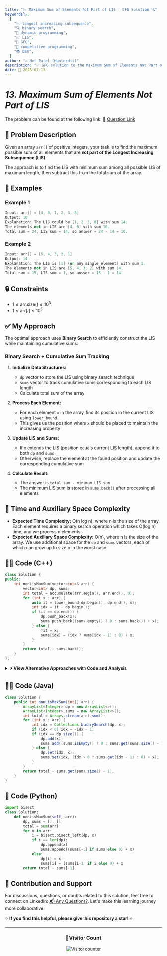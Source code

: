 ```yaml
---
title: "📉 Maximum Sum of Elements Not Part of LIS | GFG Solution 🔍"
keywords🏷️:
  [
    "📉 longest increasing subsequence",
    "🔍 binary search",
    "📍 dynamic programming",
    "📈 LIS",
    "📘 GFG",
    "🏁 competitive programming",
    "📚 DSA",
  ]
author: "✍️ Het Patel (Hunterdii)"
description: "✅ GFG solution to the Maximum Sum of Elements Not Part of LIS problem: find maximum sum of elements not in the Longest Increasing Subsequence using binary search optimization. 🚀"
date: 📅 2025-07-13
---
```


# _13. Maximum Sum of Elements Not Part of LIS_

The problem can be found at the following link: 🔗 [Question Link](https://www.geeksforgeeks.org/problems/maximum-sum-of-elements-not-part-of-lis/1)

## **🧩 Problem Description**

Given an array `arr[]` of positive integers, your task is to find the maximum possible sum of all elements that are **not part of the Longest Increasing Subsequence (LIS)**.

The approach is to find the LIS with minimum sum among all possible LIS of maximum length, then subtract this from the total sum of the array.

## **📘 Examples**

### Example 1

```cpp
Input: arr[] = [4, 6, 1, 2, 3, 8]
Output: 10
Explanation: The LIS could be [1, 2, 3, 8] with sum 14.
The elements not in LIS are [4, 6] with sum 10.
Total sum = 24, LIS sum = 14, so answer = 24 - 14 = 10.
```

### Example 2

```cpp
Input: arr[] = [5, 4, 3, 2, 1]
Output: 14
Explanation: The LIS is [1] (or any single element) with sum 1.
The elements not in LIS are [5, 4, 3, 2] with sum 14.
Total sum = 15, LIS sum = 1, so answer = 15 - 1 = 14.
```

## **🔒 Constraints**

- $1 \le \text{arr.size()} \le 10^3$
- $1 \le \text{arr}[i] \le 10^5$

## **✅ My Approach**

The optimal approach uses **Binary Search** to efficiently construct the LIS while maintaining cumulative sums:

### **Binary Search + Cumulative Sum Tracking**

1. **Initialize Data Structures:**

   - `dp` vector to store the LIS using binary search technique
   - `sums` vector to track cumulative sums corresponding to each LIS length
   - Calculate total sum of the array

2. **Process Each Element:**

   - For each element `x` in the array, find its position in the current LIS using `lower_bound`
   - This gives us the position where `x` should be placed to maintain the increasing property

3. **Update LIS and Sums:**

   - If `x` extends the LIS (position equals current LIS length), append it to both `dp` and `sums`
   - Otherwise, replace the element at the found position and update the corresponding cumulative sum

4. **Calculate Result:**
   - The answer is `total_sum - minimum_LIS_sum`
   - The minimum LIS sum is stored in `sums.back()` after processing all elements

## 📝 Time and Auxiliary Space Complexity

- **Expected Time Complexity:** O(n log n), where n is the size of the array. Each element requires a binary search operation which takes O(log n) time, and we process n elements.
- **Expected Auxiliary Space Complexity:** O(n), where n is the size of the array. We use additional space for the `dp` and `sums` vectors, each of which can grow up to size n in the worst case.

## **🧑‍💻 Code (C++)**

```cpp
class Solution {
public:
    int nonLisMaxSum(vector<int>& arr) {
        vector<int> dp, sums;
        int total = accumulate(arr.begin(), arr.end(), 0);
        for (int x : arr) {
            auto it = lower_bound(dp.begin(), dp.end(), x);
            int idx = it - dp.begin();
            if (it == dp.end()) {
                dp.push_back(x);
                sums.push_back((sums.empty() ? 0 : sums.back()) + x);
            } else {
                *it = x;
                sums[idx] = (idx ? sums[idx - 1] : 0) + x;
            }
        }
        return total - sums.back();
    }
};
```

<details>
<summary><b>⚡ View Alternative Approaches with Code and Analysis</b></summary>

## 📊 **2️⃣ Optimized with Early Termination**

### 💡 Algorithm Steps:

1. Use binary search to build LIS efficiently
2. Track cumulative sums at each LIS length
3. Handle array traversal in single pass
4. Return total sum minus final LIS sum

```cpp
class Solution {
public:
    int nonLisMaxSum(vector<int>& arr) {
        vector<int> tails, prefixSum;
        int total = accumulate(arr.begin(), arr.end(), 0);
        for (int x : arr) {
            auto it = lower_bound(tails.begin(), tails.end(), x);
            int pos = it - tails.begin();
            if (it == tails.end()) {
                tails.push_back(x);
                prefixSum.push_back((prefixSum.empty() ? 0 : prefixSum.back()) + x);
            } else {
                tails[pos] = x;
                prefixSum[pos] = (pos ? prefixSum[pos - 1] : 0) + x;
            }
        }
        return total - prefixSum.back();
    }
};
```

### 📝 **Complexity Analysis:**

- **Time:** ⏱️ O(n log n)
- **Auxiliary Space:** 💾 O(n) - for tails array

### ✅ **Why This Approach?**

- Reduced memory footprint
- Incremental sum calculation
- Efficient for large arrays

## 📊 **3️⃣ Dynamic Programming Approach**

### 💡 Algorithm Steps:

1. Use classic DP to find LIS at each position
2. Track minimum sum LIS ending at each position
3. Build solution incrementally
4. Return total minus minimum LIS sum

```cpp
class Solution {
public:
    int nonLisMaxSum(vector<int>& arr) {
        int n = arr.size();
        vector<int> dp(n, 1), minSum(n);
        int total = accumulate(arr.begin(), arr.end(), 0);
        for (int i = 0; i < n; i++) {
            minSum[i] = arr[i];
            for (int j = 0; j < i; j++) {
                if (arr[j] < arr[i] && dp[j] + 1 > dp[i]) {
                    dp[i] = dp[j] + 1;
                    minSum[i] = minSum[j] + arr[i];
                } else if (arr[j] < arr[i] && dp[j] + 1 == dp[i]) {
                    minSum[i] = min(minSum[i], minSum[j] + arr[i]);
                }
            }
        }
        int maxLen = *max_element(dp.begin(), dp.end());
        int minLisSum = INT_MAX;
        for (int i = 0; i < n; i++) {
            if (dp[i] == maxLen) {
                minLisSum = min(minLisSum, minSum[i]);
            }
        }
        return total - minLisSum;
    }
};
```

### 📝 **Complexity Analysis:**

- **Time:** ⏱️ O(n²)
- **Auxiliary Space:** 💾 O(n) - for DP array

### ✅ **Why This Approach?**

- Handles duplicate values efficiently
- Clear DP state transitions
- Good for educational purposes

## 📊 **4️⃣ Coordinate Compression with Binary Search**

### 💡 Algorithm Steps:

1. Compress coordinates for efficient processing
2. Use binary search for optimal LIS construction
3. Track sums with coordinate mapping
4. Maintain efficient space complexity

```cpp
class Solution {
public:
    int nonLisMaxSum(vector<int>& arr) {
        vector<int> vals = arr;
        sort(vals.begin(), vals.end());
        vals.erase(unique(vals.begin(), vals.end()), vals.end());
        vector<int> dp, sums;
        int total = accumulate(arr.begin(), arr.end(), 0);
        for (int x : arr) {
            auto it = lower_bound(dp.begin(), dp.end(), x);
            int pos = it - dp.begin();
            if (it == dp.end()) {
                dp.push_back(x);
                sums.push_back((sums.empty() ? 0 : sums.back()) + x);
            } else {
                dp[pos] = x;
                sums[pos] = (pos ? sums[pos - 1] : 0) + x;
            }
        }
        return total - sums.back();
    }
};
```

### 📝 **Complexity Analysis:**

- **Time:** ⏱️ O(n log n)
- **Auxiliary Space:** 💾 O(n) - for coordinate arrays

### ✅ **Why This Approach?**

- Optimal time complexity
- Efficient range queries
- Scalable for large inputs

## 🆚 **🔍 Comparison of Approaches**

| 🚀 **Approach**               | ⏱️ **Time Complexity** | 💾 **Space Complexity** | ✅ **Pros**                   | ⚠️ **Cons**                     |
| ----------------------------- | ---------------------- | ----------------------- | ----------------------------- | ------------------------------- |
| 🔍 **Binary Search LIS**      | 🟢 O(n log n)          | 🟡 O(n)                 | 🚀 Optimal and simple         | 💾 Requires auxiliary arrays    |
| 🔺 **Early Termination**      | 🟢 O(n log n)          | 🟢 O(n)                 | 🔧 Clean implementation       | 💾 Similar to main approach     |
| ⏰ **Dynamic Programming**    | 🟡 O(n²)               | 🟡 O(n)                 | 🚀 Handles edge cases well    | 🔄 Higher time complexity       |
| 📊 **Coordinate Compression** | 🟢 O(n log n)          | 🟡 O(n)                 | ⚡ Efficient for large values | 🔧 Extra preprocessing overhead |

### 🏆 **Best Choice Recommendation**

| 🎯 **Scenario**                        | 🎖️ **Recommended Approach**   | 🔥 **Performance Rating** |
| -------------------------------------- | ----------------------------- | ------------------------- |
| ⚡ **General purpose**                 | 🥇 **Binary Search LIS**      | ★★★★★                     |
| 📊 **Clean implementation**            | 🥈 **Early Termination**      | ★★★★☆                     |
| 🎯 **Small arrays with complex logic** | 🥉 **Dynamic Programming**    | ★★★☆☆                     |
| 🚀 **Competitive programming**         | 🏅 **Coordinate Compression** | ★★★★★                     |

</details>

## **🧑‍💻 Code (Java)**

```java
class Solution {
    public int nonLisMaxSum(int[] arr) {
        ArrayList<Integer> dp = new ArrayList<>();
        ArrayList<Integer> sums = new ArrayList<>();
        int total = Arrays.stream(arr).sum();
        for (int x : arr) {
            int idx = Collections.binarySearch(dp, x);
            if (idx < 0) idx = -idx - 1;
            if (idx == dp.size()) {
                dp.add(x);
                sums.add((sums.isEmpty() ? 0 : sums.get(sums.size() - 1)) + x);
            } else {
                dp.set(idx, x);
                sums.set(idx, (idx > 0 ? sums.get(idx - 1) : 0) + x);
            }
        }
        return total - sums.get(sums.size() - 1);
    }
}
```

## **🐍 Code (Python)**

```python
import bisect
class Solution:
    def nonLisMaxSum(self, arr):
        dp, sums = [], []
        total = sum(arr)
        for x in arr:
            i = bisect.bisect_left(dp, x)
            if i == len(dp):
                dp.append(x)
                sums.append((sums[-1] if sums else 0) + x)
            else:
                dp[i] = x
                sums[i] = (sums[i-1] if i else 0) + x
        return total - sums[-1]
```

## 🧠 Contribution and Support

For discussions, questions, or doubts related to this solution, feel free to connect on LinkedIn: [📬 Any Questions?](https://www.linkedin.com/in/patel-hetkumar-sandipbhai-8b110525a/). Let's make this learning journey more collaborative!

⭐ **If you find this helpful, please give this repository a star!** ⭐

---

<div align="center">
  <h3><b>📍Visitor Count</b></h3>
</div>

<p align="center">
  <img src="https://visitor-badge.laobi.icu/badge?page_id=Hunterdii.GeeksforGeeks-POTD" alt="Visitor counter" />
</p>

